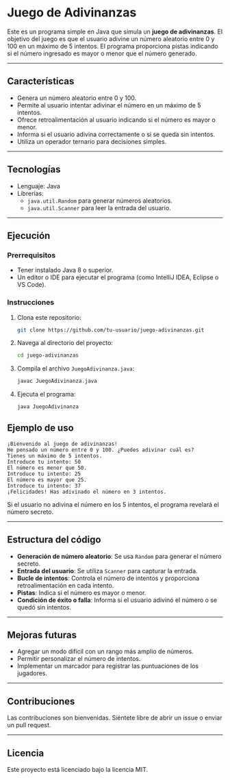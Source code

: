 # Juego de Adivinanzas

Este es un programa simple en Java que simula un **juego de adivinanzas**. El objetivo del juego es que el usuario adivine un número aleatorio entre 0 y 100 en un máximo de 5 intentos. El programa proporciona pistas indicando si el número ingresado es mayor o menor que el número generado.

---
## Características

- Genera un número aleatorio entre 0 y 100.
- Permite al usuario intentar adivinar el número en un máximo de 5 intentos.
- Ofrece retroalimentación al usuario indicando si el número es mayor o menor.
- Informa si el usuario adivina correctamente o si se queda sin intentos.
- Utiliza un operador ternario para decisiones simples.

---

## Tecnologías

- Lenguaje: Java
- Librerías: 
  - `java.util.Random` para generar números aleatorios.
  - `java.util.Scanner` para leer la entrada del usuario.

---

## Ejecución

### Prerrequisitos

- Tener instalado Java 8 o superior.
- Un editor o IDE para ejecutar el programa (como IntelliJ IDEA, Eclipse o VS Code).

### Instrucciones

1. Clona este repositorio:
   ```bash
   git clone https://github.com/tu-usuario/juego-adivinanzas.git
   ```
2. Navega al directorio del proyecto:
   ```bash
   cd juego-adivinanzas
   ```
3. Compila el archivo `JuegoAdivinanza.java`:
   ```bash
   javac JuegoAdivinanza.java
   ```
4. Ejecuta el programa:
   ```bash
   java JuegoAdivinanza
   ```

## Ejemplo de uso

```plaintext
¡Bienvenido al juego de adivinanzas!
He pensado un número entre 0 y 100. ¿Puedes adivinar cuál es?
Tienes un máximo de 5 intentos.
Introduce tu intento: 50
El número es menor que 50.
Introduce tu intento: 25
El número es mayor que 25.
Introduce tu intento: 37
¡Felicidades! Has adivinado el número en 3 intentos.
```

Si el usuario no adivina el número en los 5 intentos, el programa revelará el número secreto.

---
## Estructura del código

- **Generación de número aleatorio**: Se usa `Random` para generar el número secreto.
- **Entrada del usuario**: Se utiliza `Scanner` para capturar la entrada.
- **Bucle de intentos**: Controla el número de intentos y proporciona retroalimentación en cada intento.
- **Pistas**: Indica si el número es mayor o menor.
- **Condición de éxito o falla**: Informa si el usuario adivinó el número o se quedó sin intentos.

---

## Mejoras futuras

- Agregar un modo difícil con un rango más amplio de números.
- Permitir personalizar el número de intentos.
- Implementar un marcador para registrar las puntuaciones de los jugadores.

---
## Contribuciones

Las contribuciones son bienvenidas. Siéntete libre de abrir un issue o enviar un pull request.

---

## Licencia

Este proyecto está licenciado bajo la licencia MIT.